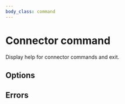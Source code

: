 ```yaml
---
body_class: command
---
```


# Connector command

<section>

Display help for connector commands and exit.

</section>

<section>

## Options

</section>

<section>

## Errors

</section>
